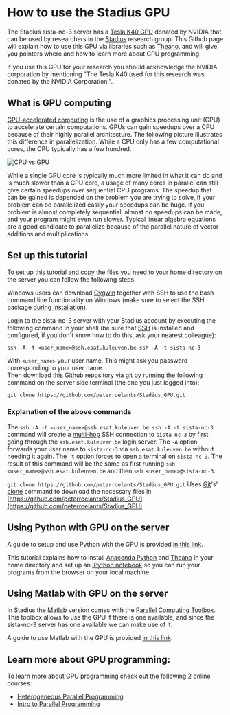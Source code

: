 # How to use the Stadius GPU

The Stadius sista-nc-3 server has a [Tesla K40 GPU](http://www.nvidia.com/content/PDF/kepler/Tesla-K40-PCIe-Passive-Board-Spec-BD-06902-001_v05.pdf) donated by NVIDIA that can be used by researchers in the [Stadius](http://www.esat.kuleuven.be/stadius/) research group. This Github page will explain how to use this GPU via libraries such as [Theano](http://deeplearning.net/software/theano/), and will give you pointers where and how to learn more about GPU programming.

If you use this GPU for your research you should acknowledge the NVIDIA corporation by mentioning "The Tesla K40 used for this research was donated by the NVIDIA Corporation.".

## What is GPU computing

[GPU-accelerated computing](http://www.nvidia.com/object/what-is-gpu-computing.html) is the use of a graphics processing unit (GPU) to accelerate certain computations. GPUs can gain speedups over a CPU because of their highly parallel architecture. The following picture illustrates this difference in parallelization. While a CPU only has a few computational cores, the CPU typically has a few hundred. 

![CPU vs GPU](http://news.cnet.com/i/bto/20090401/nvidia-gpgpu-small.jpg)

While a single GPU core is typically much more limited in what it can do and is much slower than a CPU core, a usage of many cores in parallel can still give certain speedups over sequential CPU programs. The speedup that can be gained is depended on the problem you are trying to solve, if your problem can be parallelized easily your speedups can be huge. If you problem is almost completely sequential, almost no speedups can be made, and your program might even run slower. Typical linear algebra equations are a good candidate to parallelize because of the parallel nature of vector additions and multiplications.

## Set up this tutorial

To set up this tutorial and copy the files you need to your home directory on the server you can follow the following steps.

Windows users can download [Cygwin](https://www.cygwin.com/) together with SSH to use the bash command line functionality on Windows (make sure to select the SSH package [during installation](https://www.youtube.com/watch?v=CwYSvvGaiWU)).

Login to the sista-nc-3 server with your Stadius account by executing the following command in your shell (be sure that [SSH](http://unixhelp.ed.ac.uk/CGI/man-cgi?ssh+1) is installed and configured, if you don't know how to do this, ask your nearest colleague):

    ssh -A -t <user_name>@ssh.esat.kuleuven.be ssh -A -t sista-nc-3

With `<user_name>` your user name. This might ask you password corresponding to your user name.  
Then download this Github repository via git by running the following command on the server side terminal (the one you just logged into):

    git clone https://github.com/peterroelants/Stadius_GPU.git

### Explanation of the above commands

The `ssh -A -t <user_name>@ssh.esat.kuleuven.be ssh -A -t sista-nc-3` command  will create a [multi-hop](http://sshmenu.sourceforge.net/articles/transparent-mulithop.html) SSH connection to `sista-nc-3` by first going through the `ssh.esat.kuleuven.be` login server. The `-A` option forwards your user name to `sista-nc-3` via `ssh.esat.kuleuven.be` without needing it again. The `-t` option forces to open a terminal on `sista-nc-3`. The result of this command will be the same as first running `ssh <user_name>@ssh.esat.kuleuven.be` and then `ssh <user_name>@sista-nc-3`.

`git clone https://github.com/peterroelants/Stadius_GPU.git` Uses [Git](https://git-scm.com/)'s' [clone](http://git-scm.com/docs/git-clone) command to download the necessary files in [https://github.com/peterroelants/Stadius_GPU](https://github.com/peterroelants/Stadius_GPU).


## Using Python with GPU on the server

A guide to setup and use Python with the GPU is provided [in this link](Python/readme.md). 

This tutorial explains how to install [Anaconda Python](https://store.continuum.io/cshop/anaconda/) and [Theano](http://deeplearning.net/software/theano/) in your home directory and set up an [IPython notebook](http://ipython.org/notebook.html) so you can run your programs from the browser on your local machine.

## Using Matlab with GPU on the server

In Stadius the [Matlab](http://nl.mathworks.com/products/matlab/) version comes with the [Parallel Computing Toolbox](http://nl.mathworks.com/products/parallel-computing/). This toolbox allows to use the GPU if there is one available, and since the sista-nc-3 server has one available we can make use of it.

A guide to use Matlab with the GPU is provided [in this link](Matlab/readme.md).

## Learn more about GPU programming:

To learn more about GPU programming check out the following 2 online courses:

* [Heterogeneous Parallel Programming](https://www.coursera.org/course/hetero)
* [Intro to Parallel Programming](https://www.udacity.com/course/intro-to-parallel-programming--cs344)

